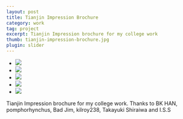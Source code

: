 ```yaml
---
layout: post
title: Tianjin Impression Brochure
category: work
tag: project
excerpt: Tianjin Impression brochure for my college work
thumb: tianjin-impression-brochure.jpg
plugin: slider
---
```


<div class=txt>
  <div class="flexslider">
    <ul class="slides">
      <li>
        <img src="{{ site.data.var.file }}/tianjin-impression-brochure-01.jpg">
      </li>
      <li>
        <img src="{{ site.data.var.file }}/tianjin-impression-brochure-02.jpg">
      </li>
      <li>
        <img src="{{ site.data.var.file }}/tianjin-impression-brochure-03.jpg">
      </li>
      <li>
        <img src="{{ site.data.var.file }}/tianjin-impression-brochure-04.jpg">
      </li>
      <li>
        <img src="{{ site.data.var.file }}/tianjin-impression-brochure-05.jpg">
      </li>
    </ul>
  </div><!-- .flexslider -->
  <p>Tianjin Impression brochure for my college work. Thanks to BK HAN, pomphorhynchus, Bad Jim, kilroy238, Takayuki Shiraiwa and I.S.S</p>
</div>